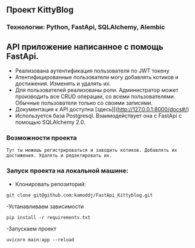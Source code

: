 ## Проект KittyBlog
### Технологии: Python, FastApi, SQLAlchemy, Alembic


## API приложение написанное с помощь FastApi. 

- Реализована аутентификация пользователя по JWT токену
- Атентифицированные пользователи могу добавлять котиков и достижения. Изменять и удалять их.
- Для пользователей реализованы роли. Администратор может производить все CRUD операции, со всеми пользователями. Обычные пользователи только со своими записями.
- Документация к API доступна [здесь][(http://127.0.0.1:8000/docs#/)
- Используется база Postgresql. Взаимодействует она с FastApi с помощью SQLAlchemy 2.0.


### Возможности проекта
```
Тут ты можешь регистрироваться и заводить котиков. Добавлять их достижения. Удалять и редактировать их.

```


### Запуск проекта на локальной машине:

- Клонировать репозиторий:
```
git clone git@github.com:kamoddj/FastApi_Kittyblog.git
```
-Устанавливаем зависимости 
```
pip install -r requirements.txt
```
-Запускаем проект
```
uvicorn main:app --reload
```
